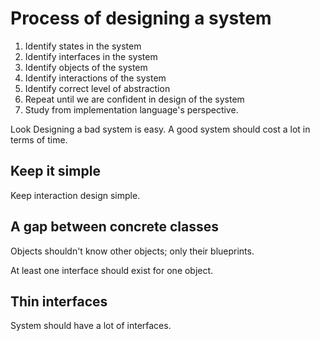 # Process of designing a system

1. Identify states in the system
2. Identify interfaces in the system
3. Identify objects of the system
4. Identify interactions of the system
5. Identify correct level of abstraction
5. Repeat until we are confident in design of the system
6. Study from implementation language's perspective.

Look Designing a bad system is easy. A good system should cost a lot in terms of time.

## Keep it simple

Keep interaction design simple.

## A gap between concrete classes

Objects shouldn't know other objects; only their blueprints.

At least one interface should exist for one object.

## Thin interfaces

System should have a lot of interfaces.

